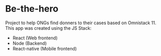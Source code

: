 # Be-the-hero

Project to help ONGs find donners to their cases based on Omnistack 11.
This app was created using the JS Stack:

- React (Web frontend)
- Node (Backend)
- React-native (Mobile frontend)
